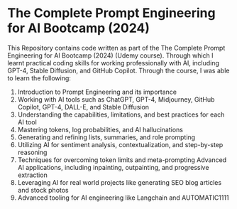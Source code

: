# The Complete Prompt Engineering for AI Bootcamp (2024)
This Repository contains code written as part of the The Complete Prompt Engineering for AI Bootcamp (2024) (Udemy course). Through which I learnt practical coding skills for working professionally with AI, including GPT-4, Stable Diffusion, and GitHub Copilot. Through the course, I was able to learn the following:
1. Introduction to Prompt Engineering and its importance
2. Working with AI tools such as ChatGPT, GPT-4, Midjourney, GitHub Copilot, GPT-4, DALL-E, and Stable Diffusion
3. Understanding the capabilities, limitations, and best practices for each AI tool
4. Mastering tokens, log probabilities, and AI hallucinations
5. Generating and refining lists, summaries, and role prompting
6. Utilizing AI for sentiment analysis, contextualization, and step-by-step reasoning
7. Techniques for overcoming token limits and meta-prompting
Advanced AI applications, including inpainting, outpainting, and progressive extraction
8. Leveraging AI for real world projects like generating SEO blog articles and stock photos
9. Advanced tooling for AI engineering like Langchain and AUTOMATIC1111
